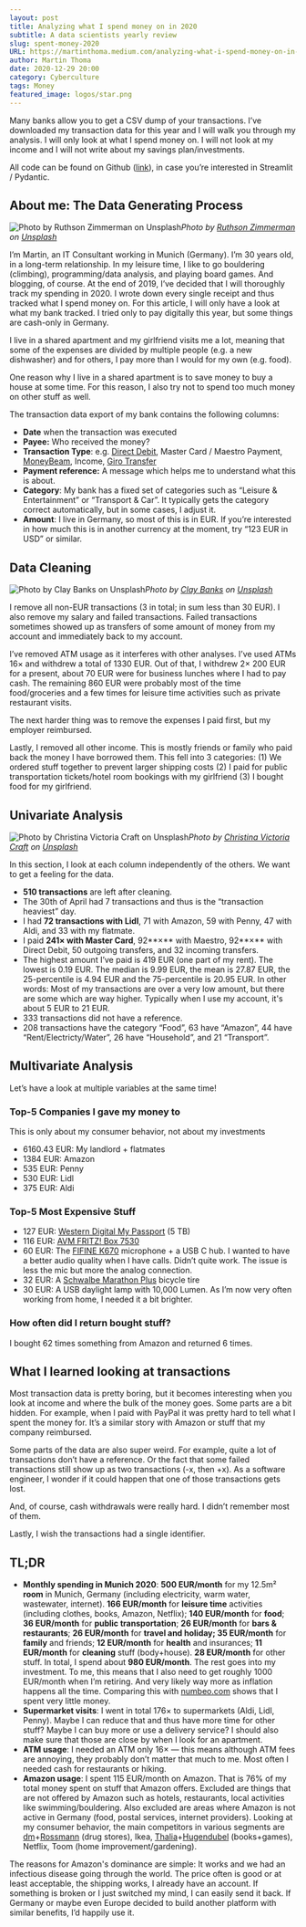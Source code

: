 ```yaml
---
layout: post
title: Analyzing what I spend money on in 2020
subtitle: A data scientists yearly review
slug: spent-money-2020
URL: https://martinthoma.medium.com/analyzing-what-i-spend-money-on-in-2020-c88431c02581
author: Martin Thoma
date: 2020-12-29 20:00
category: Cyberculture
tags: Money
featured_image: logos/star.png
---
```

Many banks allow you to get a CSV dump of your transactions. I’ve downloaded my transaction data for this year and I will walk you through my analysis. I will only look at what I spend money on. I will not look at my income and I will not write about my savings plan/investments.

All code can be found on Github ([link](https://github.com/MartinThoma/algorithms/tree/master/Python/bank-analysis)), in case you’re interested in Streamlit / Pydantic.

## About me: The Data Generating Process

![Photo by [Ruthson Zimmerman](https://unsplash.com/@ruthson_zimmerman?utm_source=medium&utm_medium=referral) on [Unsplash](https://unsplash.com?utm_source=medium&utm_medium=referral)](https://cdn-images-1.medium.com/max/10368/0*hATFrybxwUUR0hDs)*Photo by [Ruthson Zimmerman](https://unsplash.com/@ruthson_zimmerman?utm_source=medium&utm_medium=referral) on [Unsplash](https://unsplash.com?utm_source=medium&utm_medium=referral)*

I’m Martin, an IT Consultant working in Munich (Germany). I’m 30 years old, in a long-term relationship. In my leisure time, I like to go bouldering (climbing), programming/data analysis, and playing board games. And blogging, of course. At the end of 2019, I’ve decided that I will thoroughly track my spending in 2020. I wrote down every single receipt and thus tracked what I spend money on. For this article, I will only have a look at what my bank tracked. I tried only to pay digitally this year, but some things are cash-only in Germany.

I live in a shared apartment and my girlfriend visits me a lot, meaning that some of the expenses are divided by multiple people (e.g. a new dishwasher) and for others, I pay more than I would for my own (e.g. food).

One reason why I live in a shared apartment is to save money to buy a house at some time. For this reason, I also try not to spend too much money on other stuff as well.

The transaction data export of my bank contains the following columns:

* **Date** when the transaction was executed
* **Payee:** Who received the money?
* **Transaction Type**: e.g. [Direct Debit](https://en.wikipedia.org/wiki/Direct_debit), Master Card / Maestro Payment, [MoneyBeam](https://n26.com/en-us/blog/introducing-moneybeam-send-and-receive-money), Income, [Giro Transfer](https://en.wikipedia.org/wiki/Giro)
* **Payment reference:** A message which helps me to understand what this is about.
* **Category**: My bank has a fixed set of categories such as “Leisure & Entertainment” or “Transport & Car”. It typically gets the category correct automatically, but in some cases, I adjust it.
* **Amount**: I live in Germany, so most of this is in EUR. If you’re interested in how much this is in another currency at the moment, try “123 EUR in USD” or similar.

## Data Cleaning

![Photo by [Clay Banks](https://unsplash.com/@claybanks?utm_source=medium&utm_medium=referral) on [Unsplash](https://unsplash.com?utm_source=medium&utm_medium=referral)](https://cdn-images-1.medium.com/max/9000/0*wzEtipA08ZzL4Ro1)*Photo by [Clay Banks](https://unsplash.com/@claybanks?utm_source=medium&utm_medium=referral) on [Unsplash](https://unsplash.com?utm_source=medium&utm_medium=referral)*

I remove all non-EUR transactions (3 in total; in sum less than 30 EUR). I also remove my salary and failed transactions. Failed transactions sometimes showed up as transfers of some amount of money from my account and immediately back to my account.

I’ve removed ATM usage as it interferes with other analyses. I’ve used ATMs 16× and withdrew a total of 1330 EUR. Out of that, I withdrew 2× 200 EUR for a present, about 70 EUR were for business lunches where I had to pay cash. The remaining 860 EUR were probably most of the time food/groceries and a few times for leisure time activities such as private restaurant visits.

The next harder thing was to remove the expenses I paid first, but my employer reimbursed.

Lastly, I removed all other income. This is mostly friends or family who paid back the money I have borrowed them. This fell into 3 categories: (1) We ordered stuff together to prevent larger shipping costs (2) I paid for public transportation tickets/hotel room bookings with my girlfriend (3) I bought food for my girlfriend.

## Univariate Analysis

![Photo by [Christina Victoria Craft](https://unsplash.com/@victoriabcphotographer?utm_source=medium&utm_medium=referral) on [Unsplash](https://unsplash.com?utm_source=medium&utm_medium=referral)](https://cdn-images-1.medium.com/max/14720/0*h81T6Vs559D2GYos)*Photo by [Christina Victoria Craft](https://unsplash.com/@victoriabcphotographer?utm_source=medium&utm_medium=referral) on [Unsplash](https://unsplash.com?utm_source=medium&utm_medium=referral)*

In this section, I look at each column independently of the others. We want to get a feeling for the data.

* **510 transactions** are left after cleaning.
* The 30th of April had 7 transactions and thus is the “transaction heaviest” day.
* I had **72 transactions with Lidl**, 71 with Amazon, 59 with Penny, 47 with Aldi, and 33 with my flatmate.
* I paid **241× with Master Card**, 92**×** with Maestro, 92**×** with Direct Debit, 50 outgoing transfers, and 32 incoming transfers.
* The highest amount I’ve paid is 419 EUR (one part of my rent). The lowest is 0.19 EUR. The median is 9.99 EUR, the mean is 27.87 EUR, the 25-percentile is 4.94 EUR and the 75-percentile is 20.95 EUR. In other words: Most of my transactions are over a very low amount, but there are some which are way higher. Typically when I use my account, it's about 5 EUR to 21 EUR.
* 333 transactions did not have a reference.
* 208 transactions have the category “Food”, 63 have “Amazon”, 44 have “Rent/Electricty/Water”, 26 have “Household”, and 21 “Transport”.

## Multivariate Analysis

Let’s have a look at multiple variables at the same time!

### Top-5 Companies I gave my money to

This is only about my consumer behavior, not about my investments

* 6160.43 EUR: My landlord + flatmates
* 1384 EUR: Amazon
* 535 EUR: Penny
* 530 EUR: Lidl
* 375 EUR: Aldi

### Top-5 Most Expensive Stuff

* 127 EUR: [Western Digital My Passport](https://shop.westerndigital.com/de-de/products/portable-drives/wd-my-passport-usb-3-0-hdd#WDBYVG0010BBK-WESN) (5 TB)
* 116 EUR: [AVM FRITZ! Box 7530](https://en.avm.de/products/fritzbox/fritzbox-7530/)
* 60 EUR: The [FIFINE K670](https://fifinemicrophone.com/products/usb-microphone-for-mac-and-windows-k670) microphone + a USB C hub. I wanted to have a better audio quality when I have calls. Didn’t quite work. The issue is less the mic but more the analog connection.
* 32 EUR: A [Schwalbe Marathon Plus](https://www.schwalbe.com/en/tour-reader/marathon-plus) bicycle tire
* 30 EUR: A USB daylight lamp with 10,000 Lumen. As I’m now very often working from home, I needed it a bit brighter.

### How often did I return bought stuff?

I bought 62 times something from Amazon and returned 6 times.

## What I learned looking at transactions

Most transaction data is pretty boring, but it becomes interesting when you look at income and where the bulk of the money goes. Some parts are a bit hidden. For example, when I paid with PayPal it was pretty hard to tell what I spent the money for. It’s a similar story with Amazon or stuff that my company reimbursed.

Some parts of the data are also super weird. For example, quite a lot of transactions don’t have a reference. Or the fact that some failed transactions still show up as two transactions (-x, then +x). As a software engineer, I wonder if it could happen that one of those transactions gets lost.

And, of course, cash withdrawals were really hard. I didn’t remember most of them.

Lastly, I wish the transactions had a single identifier.

## TL;DR

* **Monthly spending in Munich 2020**: **500 EUR/month** for my 12.5m² **room** in Munich, Germany (including electricity, warm water, wastewater, internet). **166 EUR/month** for **leisure time** activities (including clothes, books, Amazon, Netflix); **140 EUR/month** for **food**; **36 EUR/month** for **public transportation**; **26 EUR/month** for **bars & restaurants**; **26 EUR/month** for **travel and holiday; 35 EUR/month** for **family** and friends; **12 EUR/month** for **health** and insurances; **11 EUR/month** for **cleaning** stuff (body+house). **28 EUR/month** for other stuff. In total, I spend about **980 EUR/month**. The rest goes into my investment. To me, this means that I also need to get roughly 1000 EUR/month when I’m retiring. And very likely way more as inflation happens all the time. Comparing this with [numbeo.com](https://www.numbeo.com/cost-of-living/in/Munich) shows that I spent very little money.
* **Supermarket visits**: I went in total 176× to supermarkets (Aldi, Lidl, Penny). Maybe I can reduce that and thus have more time for other stuff? Maybe I can buy more or use a delivery service? I should also make sure that those are close by when I look for an apartment.
* **ATM usage**: I needed an ATM only 16× — this means although ATM fees are annoying, they probably don’t matter that much to me. Most often I needed cash for restaurants or hiking.
* **Amazon usage**: I spent 115 EUR/month on Amazon. That is 76% of my total money spent on stuff that Amazon offers. Excluded are things that are not offered by Amazon such as hotels, restaurants, local activities like swimming/bouldering. Also excluded are areas where Amazon is not active in Germany (food, postal services, internet providers). Looking at my consumer behavior, the main competitors in various segments are [dm](https://en.wikipedia.org/wiki/Dm-drogerie_markt)+[Rossmann](https://en.wikipedia.org/wiki/Rossmann_(company)) (drug stores), Ikea, [Thalia](https://en.wikipedia.org/wiki/Thalia_(bookstore))+[Hugendubel](https://en.wikipedia.org/wiki/Hugendubel) (books+games), Netflix, Toom (home improvement/gardening).

The reasons for Amazon's dominance are simple: It works and we had an infectious disease going through the world. The price often is good or at least acceptable, the shipping works, I already have an account. If something is broken or I just switched my mind, I can easily send it back.
If Germany or maybe even Europe decided to build another platform with similar benefits, I’d happily use it.
